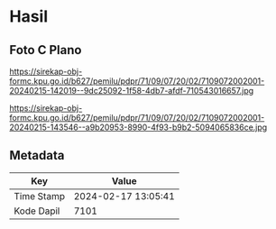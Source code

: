 # Hasil

## Foto C Plano

https://sirekap-obj-formc.kpu.go.id/b627/pemilu/pdpr/71/09/07/20/02/7109072002001-20240215-142019--9dc25092-1f58-4db7-afdf-710543016657.jpg

https://sirekap-obj-formc.kpu.go.id/b627/pemilu/pdpr/71/09/07/20/02/7109072002001-20240215-143546--a9b20953-8990-4f93-b9b2-5094065836ce.jpg


## Metadata

| Key        | Value               |
| ---------- | ------------------- |
| Time Stamp | 2024-02-17 13:05:41 |
| Kode Dapil | 7101                |




